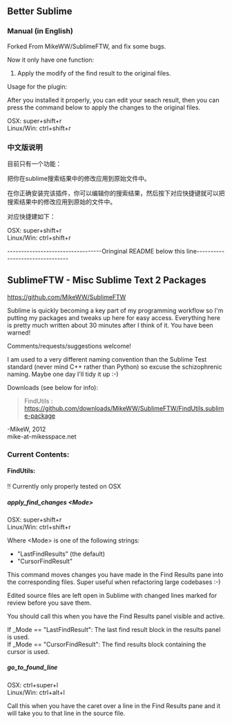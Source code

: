 ## Better Sublime

### Manual (in English)

Forked From MikeWW/SublimeFTW, and fix some bugs.

Now it only have one function: 

1. Apply the modify of the find result to the original files.

Usage for the plugin:

After you installed it properly, you can edit your seach result, then you can press the command below to apply the changes to the original files.

OSX: super+shift+r  
Linux/Win: ctrl+shift+r  

### 中文版说明

目前只有一个功能：

把你在sublime搜索结果中的修改应用到原始文件中。

在你正确安装完该插件，你可以编辑你的搜索结果，然后按下对应快捷键就可以把搜索结果中的修改应用到原始的文件中。

对应快捷建如下：

OSX: super+shift+r  
Linux/Win: ctrl+shift+r  

----------------------------------Oringinal README below this line--------------------------------

## SublimeFTW - Misc Sublime Text 2 Packages
https://github.com/MikeWW/SublimeFTW

Sublime is quickly becoming a key part of my programming workflow so I'm putting my packages and tweaks up here for easy access. Everything here is pretty much written about 30 minutes after I think of it. You have been warned!

Comments/requests/suggestions welcome!

I am used to a very different naming convention than the Sublime Test standard (never mind C++ rather than Python) so excuse the schizophrenic naming. Maybe one day I'll tidy it up :-) 

Downloads (see below for info):  
> FindUtils : https://github.com/downloads/MikeWW/SublimeFTW/FindUtils.sublime-package

-MikeW, 2012  
mike-at-mikesspace.net


### Current Contents:

#### FindUtils:
!! Currently only properly tested on OSX

##### apply_find_changes \<Mode\>
OSX: super+shift+r  
Linux/Win: ctrl+shift+r  

Where \<Mode\> is one of the following strings:  
* "LastFindResults" (the default)  
* "CursorFindResult"  

This command moves changes you have made in the Find Results pane into the corresponding files. Super useful when refactoring large codebases :-)

Edited source files are left open in Sublime with changed
lines marked for review before you save them.

You should call this when you have the Find Results panel visible and active.

If _Mode == "LastFindResult": The last find result block in the results panel is used.  
If _Mode == "CursorFindResult": The find results block containing the cursor is used.  

##### go_to_found_line
OSX: ctrl+super+l  
Linux/Win: ctrl+alt+l  

Call this when you have the caret over a line in the Find Results pane and it will take you to that line in the source file.
